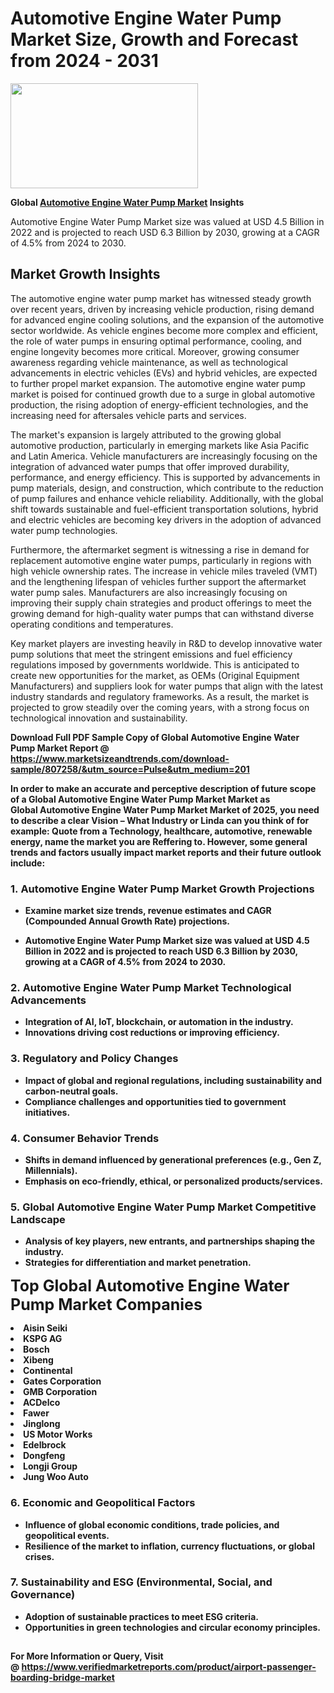 <H1>Automotive Engine Water Pump Market Size, Growth and Forecast from 2024 - 2031</H1><img class="aligncenter size-medium wp-image-584254" src="https://thirdeyenews.in/wp-content/uploads/2024/09/Global-Market-Research-300x168.jpeg" alt="" width="300" height="168" /><p><strong>Global&nbsp;<a href="https://www.marketsizeandtrends.com/download-sample/807258/&amp;utm_source=Pulse&amp;utm_medium=201">Automotive Engine Water Pump Market</a> Insights</strong></p><p>Automotive Engine Water Pump Market size was valued at USD 4.5 Billion in 2022 and is projected to reach USD 6.3 Billion by 2030, growing at a CAGR of 4.5% from 2024 to 2030.</p><p><h2>Market Growth Insights</h2> <p>The automotive engine water pump market has witnessed steady growth over recent years, driven by increasing vehicle production, rising demand for advanced engine cooling solutions, and the expansion of the automotive sector worldwide. As vehicle engines become more complex and efficient, the role of water pumps in ensuring optimal performance, cooling, and engine longevity becomes more critical. Moreover, growing consumer awareness regarding vehicle maintenance, as well as technological advancements in electric vehicles (EVs) and hybrid vehicles, are expected to further propel market expansion. The automotive engine water pump market is poised for continued growth due to a surge in global automotive production, the rising adoption of energy-efficient technologies, and the increasing need for aftersales vehicle parts and services.</p> <p><strong></strong></p> <p>The market's expansion is largely attributed to the growing global automotive production, particularly in emerging markets like Asia Pacific and Latin America. Vehicle manufacturers are increasingly focusing on the integration of advanced water pumps that offer improved durability, performance, and energy efficiency. This is supported by advancements in pump materials, design, and construction, which contribute to the reduction of pump failures and enhance vehicle reliability. Additionally, with the global shift towards sustainable and fuel-efficient transportation solutions, hybrid and electric vehicles are becoming key drivers in the adoption of advanced water pump technologies.</p> <p>Furthermore, the aftermarket segment is witnessing a rise in demand for replacement automotive engine water pumps, particularly in regions with high vehicle ownership rates. The increase in vehicle miles traveled (VMT) and the lengthening lifespan of vehicles further support the aftermarket water pump sales. Manufacturers are also increasingly focusing on improving their supply chain strategies and product offerings to meet the growing demand for high-quality water pumps that can withstand diverse operating conditions and temperatures.</p> <p>Key market players are investing heavily in R&D to develop innovative water pump solutions that meet the stringent emissions and fuel efficiency regulations imposed by governments worldwide. This is anticipated to create new opportunities for the market, as OEMs (Original Equipment Manufacturers) and suppliers look for water pumps that align with the latest industry standards and regulatory frameworks. As a result, the market is projected to grow steadily over the coming years, with a strong focus on technological innovation and sustainability.</p> <p><strong></p><p><span class=""><strong>Download Full PDF Sample Copy of Global Automotive Engine Water Pump Market Report</strong> @ <a href="https://www.marketsizeandtrends.com/download-sample/807258/&amp;utm_source=Pulse&amp;utm_medium=201" target="_blank">https://www.marketsizeandtrends.com/download-sample/807258/&amp;utm_source=Pulse&amp;utm_medium=201</a></span></p><p>In order to make an accurate and perceptive description of future scope of a Global&nbsp;Automotive Engine Water Pump Market Market as Global&nbsp;Automotive Engine Water Pump Market Market of 2025, you need to describe a clear Vision &ndash; What Industry or Linda can you think of for example: Quote from a Technology, healthcare, automotive, renewable energy, name the market you are Reffering to. However, some general trends and factors usually impact market reports and their future outlook include:</p><h3>1.&nbsp;<strong>Automotive Engine Water Pump Market Growth Projections</strong></h3><ul><li>Examine market size trends, revenue estimates and CAGR (Compounded Annual Growth Rate) projections.</li><li><p>Automotive Engine Water Pump Market size was valued at USD 4.5 Billion in 2022 and is projected to reach USD 6.3 Billion by 2030, growing at a CAGR of 4.5% from 2024 to 2030.</p></li></ul><h3>2.&nbsp;<strong>Automotive Engine Water Pump Market Technological Advancements</strong></h3><ul><li>Integration of AI, IoT, blockchain, or automation in the industry.</li><li>Innovations driving cost reductions or improving efficiency.</li></ul><h3>3.&nbsp;<strong>Regulatory and Policy Changes</strong></h3><ul><li>Impact of global and regional regulations, including sustainability and carbon-neutral goals.</li><li>Compliance challenges and opportunities tied to government initiatives.</li></ul><h3>4.&nbsp;<strong>Consumer Behavior Trends</strong></h3><ul><li>Shifts in demand influenced by generational preferences (e.g., Gen Z, Millennials).</li><li>Emphasis on eco-friendly, ethical, or personalized products/services.</li></ul><h3>5.&nbsp;<strong>Global Automotive Engine Water Pump Market Competitive Landscape</strong></h3><ul><li>Analysis of key players, new entrants, and partnerships shaping the industry.</li><li>Strategies for differentiation and market penetration.</li></ul><p data-pm-slice="1 1 []"><span style="color: inherit; font-family: inherit; font-size: 25px;">Top Global Automotive Engine Water Pump Market Companies</span></p><div class="" data-test-id=""><p><li>Aisin Seiki</li><li> KSPG AG</li><li> Bosch</li><li> Xibeng</li><li> Continental</li><li> Gates Corporation</li><li> GMB Corporation</li><li> ACDelco</li><li> Fawer</li><li> Jinglong</li><li> US Motor Works</li><li> Edelbrock</li><li> Dongfeng</li><li> Longji Group</li><li> Jung Woo Auto</li></p></div><h3>6.&nbsp;<strong>Economic and Geopolitical Factors</strong></h3><ul><li>Influence of global economic conditions, trade policies, and geopolitical events.</li><li>Resilience of the market to inflation, currency fluctuations, or global crises.</li></ul><h3>7.&nbsp;<strong>Sustainability and ESG (Environmental, Social, and Governance)</strong></h3><ul><li>Adoption of sustainable practices to meet ESG criteria.</li><li>Opportunities in green technologies and circular economy principles.</li></ul><h2><strong style="font-size: 14px;">For More Information or Query, Visit @&nbsp;</strong><a style="background-color: #ffffff; font-size: 14px;" href="https://www.marketsizeandtrends.com/report/automotive-engine-water-pump-market/" target="_blank">https://www.verifiedmarketreports.com/product/airport-passenger-boarding-bridge-market</a></h2>
